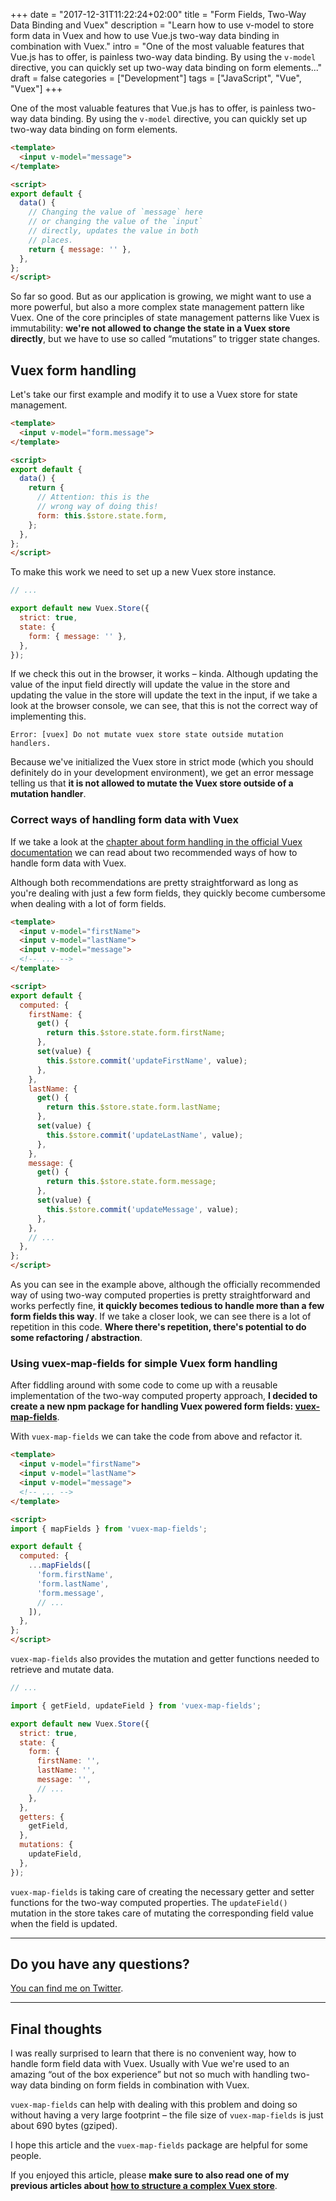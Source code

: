 +++
date = "2017-12-31T11:22:24+02:00"
title = "Form Fields, Two-Way Data Binding and Vuex"
description = "Learn how to use v-model to store form data in Vuex and how to use Vue.js two-way data binding in combination with Vuex."
intro = "One of the most valuable features that Vue.js has to offer, is painless two-way data binding. By using the `v-model` directive, you can quickly set up two-way data binding on form elements..."
draft = false
categories = ["Development"]
tags = ["JavaScript", "Vue", "Vuex"]
+++

One of the most valuable features that Vue.js has to offer, is painless two-way data binding. By using the `v-model` directive, you can quickly set up two-way data binding on form elements.

```html
<template>
  <input v-model="message">
</template>

<script>
export default {
  data() {
    // Changing the value of `message` here
    // or changing the value of the `input`
    // directly, updates the value in both
    // places.
    return { message: '' },
  },
};
</script>
```

So far so good. But as our application is growing, we might want to use a more powerful, but also a more complex state management pattern like Vuex. One of the core principles of state management patterns like Vuex is immutability: **we're not allowed to change the state in a Vuex store directly**, but we have to use so called “mutations” to trigger state changes.

## Vuex form handling

Let's take our first example and modify it to use a Vuex store for state management.

```html
<template>
  <input v-model="form.message">
</template>

<script>
export default {
  data() {
    return {
      // Attention: this is the
      // wrong way of doing this!
      form: this.$store.state.form,
    };
  },
};
</script>
```

To make this work we need to set up a new Vuex store instance.

```js
// ...

export default new Vuex.Store({
  strict: true,
  state: {
    form: { message: '' },
  },
});
```

If we check this out in the browser, it works – kinda. Although updating the value of the input field directly will update the value in the store and updating the value in the store will update the text in the input, if we take a look at the browser console, we can see, that this is not the correct way of implementing this.

```
Error: [vuex] Do not mutate vuex store state outside mutation handlers.
```

Because we've initialized the Vuex store in strict mode (which you should definitely do in your development environment), we get an error message telling us that **it is not allowed to mutate the Vuex store outside of a mutation handler**.

### Correct ways of handling form data with Vuex

If we take a look at the [chapter about form handling in the official Vuex documentation](https://vuex.vuejs.org/en/forms.html) we can read about two recommended ways of how to handle form data with Vuex.

Although both recommendations are pretty straightforward as long as you're dealing with just a few form fields, they quickly become cumbersome when dealing with a lot of form fields.

```html
<template>
  <input v-model="firstName">
  <input v-model="lastName">
  <input v-model="message">
  <!-- ... -->
</template>

<script>
export default {
  computed: {
    firstName: {
      get() {
        return this.$store.state.form.firstName;
      },
      set(value) {
        this.$store.commit('updateFirstName', value);
      },
    },
    lastName: {
      get() {
        return this.$store.state.form.lastName;
      },
      set(value) {
        this.$store.commit('updateLastName', value);
      },
    },
    message: {
      get() {
        return this.$store.state.form.message;
      },
      set(value) {
        this.$store.commit('updateMessage', value);
      },
    },
    // ...
  },
};
</script>
```

As you can see in the example above, although the officially recommended way of using two-way computed properties is pretty straightforward and works perfectly fine, **it quickly becomes tedious to handle more than a few form fields this way**. If we take a closer look, we can see there is a lot of repetition in this code. **Where there's repetition, there's potential to do some refactoring / abstraction**.

### Using vuex-map-fields for simple Vuex form handling

After fiddling around with some code to come up with a reusable implementation of the two-way computed property approach, **I decided to create a new npm package for handling Vuex powered form fields: [vuex-map-fields](https://github.com/maoberlehner/vuex-map-fields)**.

With `vuex-map-fields` we can take the code from above and refactor it.

```html
<template>
  <input v-model="firstName">
  <input v-model="lastName">
  <input v-model="message">
  <!-- ... -->
</template>

<script>
import { mapFields } from 'vuex-map-fields';

export default {
  computed: {
    ...mapFields([
      'form.firstName',
      'form.lastName',
      'form.message',
      // ...
    ]),
  },
};
</script>
```

`vuex-map-fields` also provides the mutation and getter functions needed to retrieve and mutate data.

```js
// ...

import { getField, updateField } from 'vuex-map-fields';

export default new Vuex.Store({
  strict: true,
  state: {
    form: {
      firstName: '',
      lastName: '',
      message: '',
      // ...
    },
  },
  getters: {
    getField,
  },
  mutations: {
    updateField,
  },
});
```

`vuex-map-fields` is taking care of creating the necessary getter and setter functions for the two-way computed properties. The `updateField()` mutation in the store takes care of mutating the corresponding field value when the field is updated.

<hr class="c-hr">
<div class="c-service-info">
  <h2>Do you have any questions?</h2>
  <p class="c-service-info__body">
    <a class="c-anchor" rel="nofollow" href="https://twitter.com/maoberlehner" data-event-category="link" data-event-action="click: contact" data-event-label="Twitter (article content)">You can find me on Twitter</a>.
  </p>
</div>
<hr class="c-hr">

## Final thoughts

I was really surprised to learn that there is no convenient way, how to handle form field data with Vuex. Usually with Vue we're used to an amazing “out of the box experience” but not so much with handling two-way data binding on form fields in combination with Vuex.

`vuex-map-fields` can help with dealing with this problem and doing so without having a very large footprint – the file size of `vuex-map-fields` is just about 690 bytes (gziped).

I hope this article and the `vuex-map-fields` package are helpful for some people.

If you enjoyed this article, please **make sure to also read one of my previous articles about [how to structure a complex Vuex store](https://markus.oberlehner.net/blog/how-to-structure-a-complex-vuex-store/)**.
